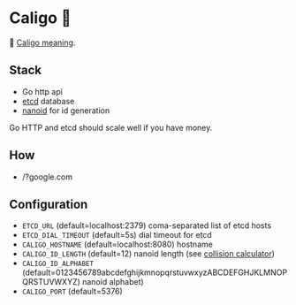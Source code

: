 # Caligo 🧿

🧿 [Caligo meaning](https://fr.wiktionary.org/wiki/caligo#la).

## Stack

- Go http api
- [etcd](etcd.io) database
- [nanoid](github.com/matoous/go-nanoid) for id generation

Go HTTP and etcd should scale well if you have money.

## How

- /?google.com

## Configuration

- `ETCD_URL` (default=localhost:2379) coma-separated list of etcd hosts
- `ETCD_DIAL_TIMEOUT` (default=5s) dial timeout for etcd
- `CALIGO_HOSTNAME` (default=localhost:8080) hostname
- `CALIGO_ID_LENGTH` (default=12) nanoid length (see [collision calculator](https://zelark.github.io/nano-id-cc/))
- `CALIGO_ID_ALPHABET` (default=0123456789abcdefghijkmnopqrstuvwxyzABCDEFGHJKLMNOPQRSTUVWXYZ) nanoid alphabet)
- `CALIGO_PORT` (default=5376)
